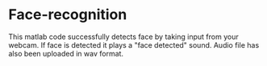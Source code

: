 # Face-recognition
This matlab code successfully detects face by taking input from your webcam.
If face is detected it plays a "face detected" sound.
Audio file has also been uploaded in wav format.
